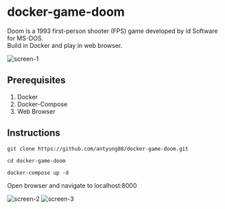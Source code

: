 # docker-game-doom

Doom is a 1993 first-person shooter (FPS) game developed by id Software for MS-DOS.<br/>
Build in Docker and play in web browser.

![screen-1](https://github.com/antyung88/docker-game-doom/blob/master/assets/img/screen-1.png)


## Prerequisites

1) Docker
2) Docker-Compose
3) Web Browser

## Instructions

```
git clone https://github.com/antyung88/docker-game-doom.git
```

```
cd docker-game-doom
```

```
docker-compose up -d
```

Open browser and navigate to localhost:8000

![screen-2](https://github.com/antyung88/docker-game-doom/blob/master/assets/img/screen-2.png)
![screen-3](https://github.com/antyung88/docker-game-doom/blob/master/assets/img/screen-3.png)
